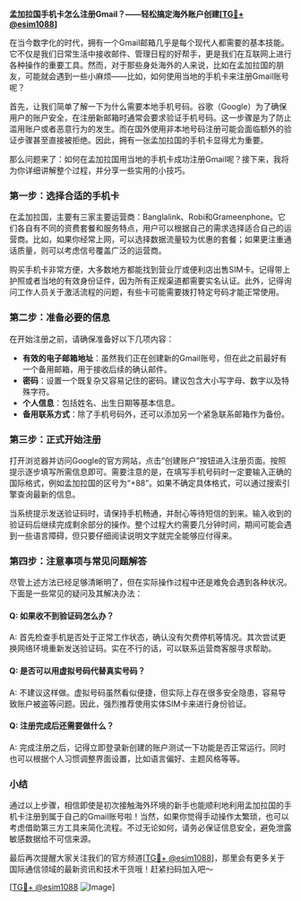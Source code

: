 **孟加拉国手机卡怎么注册Gmail？——轻松搞定海外账户创建[[TG💪+ @esim1088](https://t.me/s/esim1088)]**

在当今数字化的时代，拥有一个Gmail邮箱几乎是每个现代人都需要的基本技能。它不仅是我们日常生活中接收邮件、管理日程的好帮手，更是我们在互联网上进行各种操作的重要工具。然而，对于那些身处海外的人来说，比如在孟加拉国的朋友，可能就会遇到一些小麻烦——比如，如何使用当地的手机卡来注册Gmail账号呢？

首先，让我们简单了解一下为什么需要本地手机号码。谷歌（Google）为了确保用户的账户安全，在注册新邮箱时通常会要求验证手机号码。这一步骤是为了防止滥用账户或者恶意行为的发生。而在国外使用非本地号码注册可能会面临额外的验证步骤甚至直接被拒绝。因此，拥有一张孟加拉国的手机卡显得尤为重要。

那么问题来了：如何在孟加拉国用当地的手机卡成功注册Gmail呢？接下来，我将为你详细讲解整个过程，并分享一些实用的小技巧。

### 第一步：选择合适的手机卡

在孟加拉国，主要有三家主要运营商：Banglalink、Robi和Grameenphone。它们各自有不同的资费套餐和服务特点，用户可以根据自己的需求选择适合自己的运营商。比如，如果你经常上网，可以选择数据流量较为优惠的套餐；如果更注重通话质量，则可以考虑信号覆盖广泛的运营商。

购买手机卡非常方便，大多数地方都能找到营业厅或便利店出售SIM卡。记得带上护照或者当地的有效身份证件，因为所有正规渠道都需要实名认证。此外，记得询问工作人员关于激活流程的问题，有些卡可能需要拨打特定号码才能正常使用。

### 第二步：准备必要的信息

在开始注册之前，请确保准备好以下几项内容：

- **有效的电子邮箱地址**：虽然我们正在创建新的Gmail账号，但在此之前最好有一个备用邮箱，用于接收后续的确认邮件。
- **密码**：设置一个既复杂又容易记住的密码。建议包含大小写字母、数字以及特殊字符。
- **个人信息**：包括姓名、出生日期等基本信息。
- **备用联系方式**：除了手机号码外，还可以添加另一个紧急联系邮箱作为备份。

### 第三步：正式开始注册

打开浏览器并访问Google的官方网站，点击“创建账户”按钮进入注册页面。按照提示逐步填写所需信息即可。需要注意的是，在填写手机号码时一定要输入正确的国际格式，例如孟加拉国的区号为“+88”。如果不确定具体格式，可以通过搜索引擎查询最新的信息。

当系统提示发送验证码时，请保持手机畅通，并耐心等待短信的到来。输入收到的验证码后继续完成剩余部分的操作。整个过程大约需要几分钟时间，期间可能会遇到一些语言障碍，但只要仔细阅读说明文字就完全能够应付得来。

### 第四步：注意事项与常见问题解答

尽管上述方法已经足够清晰明了，但在实际操作过程中还是难免会遇到各种状况。下面是一些常见的疑问及其解决办法：

#### Q: 如果收不到验证码怎么办？
A: 首先检查手机是否处于正常工作状态，确认没有欠费停机等情况。其次尝试更换网络环境重新发送验证码。实在不行的话，可以联系运营商客服寻求帮助。

#### Q: 是否可以用虚拟号码代替真实号码？
A: 不建议这样做。虚拟号码虽然看似便捷，但实际上存在很多安全隐患，容易导致账户被盗等问题。因此，强烈推荐使用实体SIM卡来进行身份验证。

#### Q: 注册完成后还需要做什么？
A: 完成注册之后，记得立即登录新创建的账户测试一下功能是否正常运行。同时也可以根据个人习惯调整界面设置，比如语言偏好、主题风格等等。

### 小结

通过以上步骤，相信即使是初次接触海外环境的新手也能顺利地利用孟加拉国的手机卡注册到属于自己的Gmail账号啦！当然，如果你觉得手动操作太繁琐，也可以考虑借助第三方工具来简化流程。不过无论如何，请务必保证信息安全，避免泄露敏感数据给不可信来源。

最后再次提醒大家关注我们的官方频道[[TG💪+ @esim1088](https://t.me/s/esim1088)]，那里会有更多关于国际通信领域的最新资讯和技术干货哦！赶紧扫码加入吧～

[[TG💪+ @esim1088](https://t.me/s/esim1088) ![Image](https://i.postimg.cc/4NQfJmqS/Snipaste-2025-05-13-00-14-12.png)]